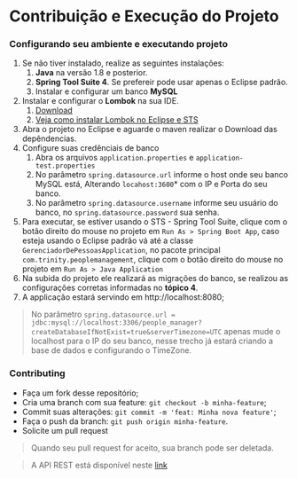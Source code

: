 # Contribuição e Execução do Projeto

### Configurando seu ambiente e executando projeto

1. Se não tiver instalado, realize as seguintes instalações:
   1. __Java__ na versão 1.8 e posterior.
   2. __Spring Tool Suite 4__. Se prefereir pode usar apenas o Eclipse padrão.
   3. Instalar e configurar um banco __MySQL__
2. Instalar e configurar o __Lombok__ na sua IDE. 
   1. [Download](https://projectlombok.org/download)
   2. [Veja como instalar Lombok no Eclipse e STS](https://projectlombok.org/setup/eclipse)
3. Abra o projeto no Eclipse e aguarde o maven realizar o Download das depêndencias.
4. Configure suas credênciais de banco
   1. Abra os arquivos `application.properties` e `application-test.properties` 
   2. No parâmetro `spring.datasource.url` informe o host onde seu banco MySQL está, Alterando `locahost:3600`* com o IP e Porta do seu banco.
   3. No parâmetro `spring.datasource.username` informe seu usuário do banco, no `spring.datasource.password` sua senha.
5. Para executar, se estiver usando o STS - Spring Tool Suite, clique com o botão direito do mouse no projeto em `Run As > Spring Boot App`, caso esteja usando o Eclipse padrão vá até a classe `GerenciadorDePessoasApplication`, no pacote principal `com.trinity.peoplemanagement`, clique com o botão direito do mouse no projeto em `Run As > Java Application`
6. Na subida do projeto ele realizará as migrações do banco, se realizou as configurações corretas informadas no __tópico 4__.
7. A applicação estará servindo em http://localhost:8080;

> No parâmetro `spring.datasource.url = jdbc:mysql://localhost:3306/people_manager?createDatabaseIfNotExist=true&serverTimezone=UTC` apenas mude o localhost para o IP do seu banco, nesse trecho já estará criando a base de dados e configurando o TimeZone.

### Contributing

- Faça um fork desse repositório;
- Cria uma branch com sua feature: `git checkout -b minha-feature`;
- Commit suas alterações: `git commit -m 'feat: Minha nova feature'`;
- Faça o push da branch: `git push origin minha-feature`.
- Solicite um pull request

> Quando seu pull request for aceito, sua branch pode ser deletada.

> A API REST está disponível neste [link](https://github.com/wwwgomes/people-manager)
